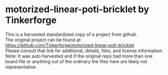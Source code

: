 
# motorized-linear-poti-bricklet by Tinkerforge  
This is a harvested standardized copy of a project from github.  
The original project can be found at:  
https://github.com/Tinkerforge/motorized-linear-poti-bricklet  
Please consult that link for additional, details, files, and license information.  
Note: It was auto harvested and if the original repo had more than one board file or anything out of the ordinary the files here are likely not representative.  
    